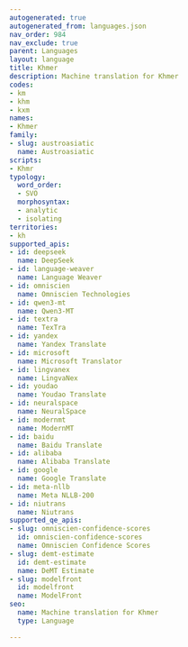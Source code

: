 ```yaml
---
autogenerated: true
autogenerated_from: languages.json
nav_order: 984
nav_exclude: true
parent: Languages
layout: language
title: Khmer
description: Machine translation for Khmer
codes:
- km
- khm
- kxm
names:
- Khmer
family:
- slug: austroasiatic
  name: Austroasiatic
scripts:
- Khmr
typology:
  word_order:
  - SVO
  morphosyntax:
  - analytic
  - isolating
territories:
- kh
supported_apis:
- id: deepseek
  name: DeepSeek
- id: language-weaver
  name: Language Weaver
- id: omniscien
  name: Omniscien Technologies
- id: qwen3-mt
  name: Qwen3‑MT
- id: textra
  name: TexTra
- id: yandex
  name: Yandex Translate
- id: microsoft
  name: Microsoft Translator
- id: lingvanex
  name: LingvaNex
- id: youdao
  name: Youdao Translate
- id: neuralspace
  name: NeuralSpace
- id: modernmt
  name: ModernMT
- id: baidu
  name: Baidu Translate
- id: alibaba
  name: Alibaba Translate
- id: google
  name: Google Translate
- id: meta-nllb
  name: Meta NLLB-200
- id: niutrans
  name: Niutrans
supported_qe_apis:
- slug: omniscien-confidence-scores
  id: omniscien-confidence-scores
  name: Omniscien Confidence Scores
- slug: demt-estimate
  id: demt-estimate
  name: DeMT Estimate
- slug: modelfront
  id: modelfront
  name: ModelFront
seo:
  name: Machine translation for Khmer
  type: Language

---
```


